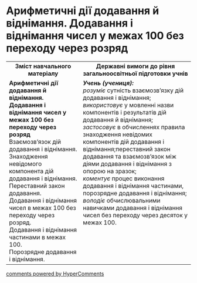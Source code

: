 <div id="hypercomments_widget" class="js-hypercomments-widget invisible"></div>

# Арифметичні дії додавання й віднімання. Додавання і віднімання чисел у межах 100  без переходу через розряд
<table>
  <tr>
    <td width="40%" align="center"><b>Зміст навчального матеріалу<b></td>
    <td width="60%" align="center"><b>Державні вимоги до рівня загальноосвітньої підготовки учнів</b></td>
  </tr>
  <tr>
    <td width="40%" style="vertical-align:top !important;"><b>Арифметичні дії додавання й віднімання. Додавання і віднімання чисел у межах 100  без переходу через розряд</b><br>
Взаємозв’язок дій додавання і віднімання.<br>
Знаходження невідомого компонента дій додавання і віднімання.<br> 
Переставний закон додавання.<br> 
Додавання і віднімання чисел в межах 100 без переходу через розряд.<br> 
Додавання і віднімання частинами в межах 100.<br>  
Порозрядне додавання і віднімання.<br></td>
    <td width="60%" style="vertical-align:top !important;"><i><b>Учень (учениця):</b></i><br>
<i>розуміє</i> сутність взаємозв’язку дій додавання і віднімання;<br>
<i>використовує</i> у мовленні назви компонентів і результатів дій додавання й віднімання;<br>
<i>застосовує</i> в обчисленнях правила знаходження невідомих компонентів дій додавання і віднімання;переставний закон додавання та взаємозв’язок між діями додавання і віднімання з опорою на зразок;<br>
<i>коментує</i>  процес виконання додавання і віднімання частинами, порозрядне додавання і віднімання;<br>
<i>володіє</i> обчислювальними навичками додавання і віднімання чисел без переходу через десяток у межах 100.<br></td>
  </tr>
</table>

<div class="js-hypercomments-container">
    <a href="http://hypercomments.com" class="hc-link" title="comments widget">comments powered by HyperComments</a>
</div>